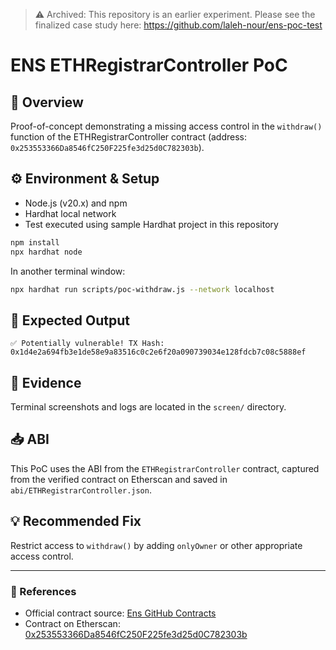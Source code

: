 > ⚠️ Archived: This repository is an earlier experiment.
> Please see the finalized case study here: https://github.com/laleh-nour/ens-poc-test

# ENS ETHRegistrarController PoC

## 🧩 Overview
Proof-of-concept demonstrating a missing access control in the `withdraw()` function of the ETHRegistrarController contract (address: `0x253553366Da8546fC250F225fe3d25d0C782303b`).

## ⚙️ Environment & Setup
- Node.js (v20.x) and npm
- Hardhat local network
- Test executed using sample Hardhat project in this repository

```bash
npm install
npx hardhat node
```

In another terminal window:

```bash
npx hardhat run scripts/poc-withdraw.js --network localhost
```

## 🎯 Expected Output
```text
✅ Potentially vulnerable! TX Hash: 0x1d4e2a694fb3e1de58e9a83516c0c2e6f20a090739034e128fdcb7c08c5888ef
```

## 📂 Evidence
Terminal screenshots and logs are located in the `screen/` directory.

## 📥 ABI
This PoC uses the ABI from the `ETHRegistrarController` contract, captured from the verified contract on Etherscan and saved in `abi/ETHRegistrarController.json`.

## 💡 Recommended Fix
Restrict access to `withdraw()` by adding `onlyOwner` or other appropriate access control.

---

### 🔗 References
- Official contract source: [Ens GitHub Contracts](https://github.com/ensdomains/ens-contracts)
- Contract on Etherscan: [0x253553366Da8546fC250F225fe3d25d0C782303b](https://etherscan.io/address/0x253553366Da8546fC250F225fe3d25d0C782303b)


